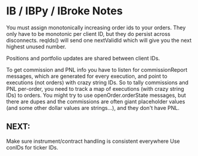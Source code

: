 IB / IBPy / IBroke Notes
========================

You must assign monotonically increasing order ids to your orders.
They only have to be monotonic per client ID, but they do persist across disconnects.
reqIds() will send one nextValidId which will give you the next highest unused number.

Positions and portfolio updates are shared between client IDs.

To get commission and PNL info you have to listen for commissionReport messages, which are generated for
every execution, and point to executions (not orders) with crazy string IDs.  So to tally commissions and PNL
per-order, you need to track a map of executions (with crazy string IDs) to orders.
You might try to use openOrder.orderState messages, but there are dupes and the commissions are often giant
placeholder values (and some other dollar values are strings...), and they don't have PNL.

NEXT:
-----




Make sure instrument/contract handling is consistent everywhere
Use conIDs for ticker IDs.